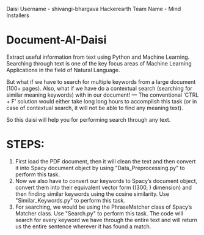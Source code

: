 Daisi Username - shivangi-bhargava
Hackerearth Team Name - Mind Installers
# Document-AI-Daisi
Extract useful information from text using Python and Machine Learning.
Searching through text is one of the key focus areas of Machine Learning Applications in the field of Natural Language.

But what if we have to search for multiple keywords from a large document (100+ pages). Also, what if we have do a contextual search (searching for similar meaning keywords) with in our document! — The conventional ‘CTRL + F’ solution would either take long long hours to accomplish this task (or in case of contextual search, it will not be able to find any meaning text).

So this daisi will help you for performing search through any text.

# STEPS:

1) First load the PDF document, then it will clean the text and then convert it into Spacy document object by using "Data_Preprocessing.py" to perform this task. 
2) Now we also have to convert our keywords to Spacy’s document object, convert them into their equivalent vector form ((300, ) dimension) and then finding similar keywords using the cosine similarity. Use "Similar_Keywords.py" to perform this task. 
3) For searching, we would be using the PhraseMatcher class of Spacy’s Matcher class. Use "Search.py" to perform this task. The code will search for every keyword we have through the entire text and will return us the entire sentence wherever it has found a match.

